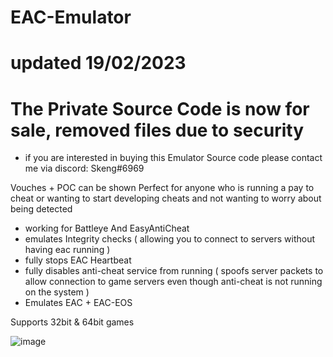 # EAC-Emulator
# updated 19/02/2023
# The Private Source Code is now for sale, removed files due to security
- if you are interested in buying this Emulator Source code please contact me via discord: Skeng#6969


Vouches + POC can be shown 
Perfect for anyone who is running a pay to cheat or wanting to start developing cheats and not wanting to worry about being detected


- working for Battleye And EasyAntiCheat 
- emulates Integrity checks ( allowing you to connect to servers without having eac running )
- fully stops EAC Heartbeat 
- fully disables anti-cheat service from running ( spoofs server packets to allow connection to game servers even though anti-cheat is not running on the system )
- Emulates EAC + EAC-EOS

Supports 32bit & 64bit games



![image](https://user-images.githubusercontent.com/75455555/219978119-0eeefea4-f8db-4e5d-aae0-d6211ac091cb.png)

